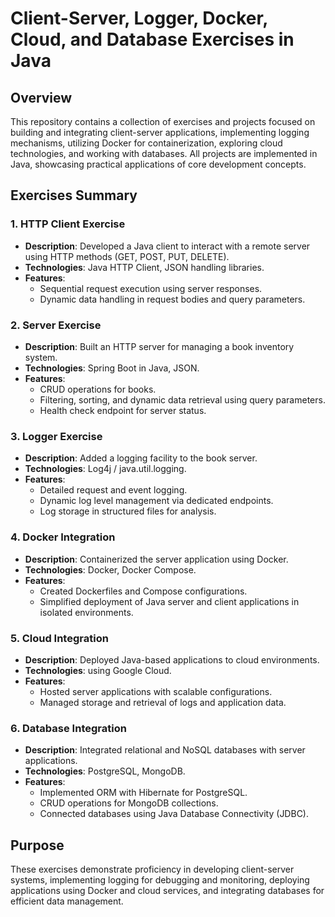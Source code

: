 # Client-Server, Logger, Docker, Cloud, and Database Exercises in Java

## Overview
This repository contains a collection of exercises and projects focused on building and integrating client-server applications, implementing logging mechanisms, utilizing Docker for containerization, exploring cloud technologies, and working with databases. All projects are implemented in Java, showcasing practical applications of core development concepts.

## Exercises Summary
### 1. **HTTP Client Exercise**
- **Description**: Developed a Java client to interact with a remote server using HTTP methods (GET, POST, PUT, DELETE).
- **Technologies**: Java HTTP Client, JSON handling libraries.
- **Features**:
  - Sequential request execution using server responses.
  - Dynamic data handling in request bodies and query parameters.

### 2. **Server Exercise**
- **Description**: Built an HTTP server for managing a book inventory system.
- **Technologies**: Spring Boot in Java, JSON.
- **Features**:
  - CRUD operations for books.
  - Filtering, sorting, and dynamic data retrieval using query parameters.
  - Health check endpoint for server status.

### 3. **Logger Exercise**
- **Description**: Added a logging facility to the book server.
- **Technologies**: Log4j / java.util.logging.
- **Features**:
  - Detailed request and event logging.
  - Dynamic log level management via dedicated endpoints.
  - Log storage in structured files for analysis.

### 4. **Docker Integration**
- **Description**: Containerized the server application using Docker.
- **Technologies**: Docker, Docker Compose.
- **Features**:
  - Created Dockerfiles and Compose configurations.
  - Simplified deployment of Java server and client applications in isolated environments.

### 5. **Cloud Integration**
- **Description**: Deployed Java-based applications to cloud environments.
- **Technologies**: using Google Cloud.
- **Features**:
  - Hosted server applications with scalable configurations.
  - Managed storage and retrieval of logs and application data.

### 6. **Database Integration**
- **Description**: Integrated relational and NoSQL databases with server applications.
- **Technologies**: PostgreSQL, MongoDB.
- **Features**:
  - Implemented ORM with Hibernate for PostgreSQL.
  - CRUD operations for MongoDB collections.
  - Connected databases using Java Database Connectivity (JDBC).

## Purpose
These exercises demonstrate proficiency in developing client-server systems, implementing logging for debugging and monitoring, deploying applications using Docker and cloud services,
and integrating databases for efficient data management.

